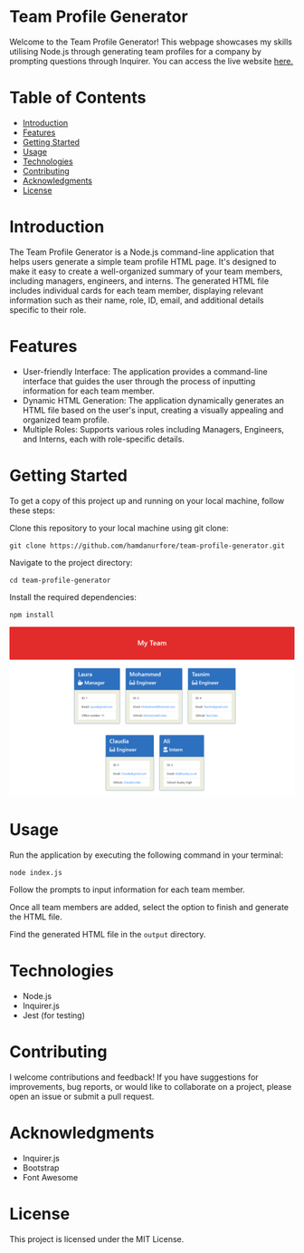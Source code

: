 # Team Profile Generator

Welcome to the Team Profile Generator! This webpage showcases my skills utilising Node.js through generating team profiles for a company by prompting questions through Inquirer. You can access the live website [here.](https://github.com/hamdanurfore/team-profile-generator)

# Table of Contents

- [Introduction](#introduction)
- [Features](#features)
- [Getting Started](#getting-started)
- [Usage](#usage)
- [Technologies](#technologies)
- [Contributing](#contributing)
- [Acknowledgments](#acknowledgments)
- [License](#license)

# Introduction

The Team Profile Generator is a Node.js command-line application that helps users generate a simple team profile HTML page. It's designed to make it easy to create a well-organized summary of your team members, including managers, engineers, and interns. The generated HTML file includes individual cards for each team member, displaying relevant information such as their name, role, ID, email, and additional details specific to their role.


# Features

- User-friendly Interface: The application provides a command-line interface that guides the user through the process of inputting information for each team member.
- Dynamic HTML Generation: The application dynamically generates an HTML file based on the user's input, creating a visually appealing and organized team profile.
- Multiple Roles: Supports various roles including Managers, Engineers, and Interns, each with role-specific details.


# Getting Started

To get a copy of this project up and running on your local machine, follow these steps:

Clone this repository to your local machine using git clone:

```
git clone https://github.com/hamdanurfore/team-profile-generator.git 
```

Navigate to the project directory:

```
cd team-profile-generator
```

Install the required dependencies:

```
npm install
```

![screenshot of webpage](assets/team-profile-screenshot.png)


# Usage

Run the application by executing the following command in your terminal:

```
node index.js
```
Follow the prompts to input information for each team member.

Once all team members are added, select the option to finish and generate the HTML file.

Find the generated HTML file in the `output` directory.


# Technologies

- Node.js
- Inquirer.js
- Jest (for testing)


# Contributing

I welcome contributions and feedback! If you have suggestions for improvements, bug reports, or would like to collaborate on a project, please open an issue or submit a pull request.


# Acknowledgments

- Inquirer.js
- Bootstrap
- Font Awesome


# License

This project is licensed under the MIT License.